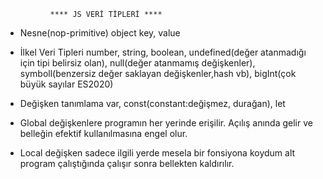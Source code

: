               **** JS VERİ TİPLERİ ****
- Nesne(nop-primitive) object  key, value

- İlkel Veri Tipleri number, string, boolean, undefined(değer atanmadığı için tipi belirsiz olan), null(değer atanmamış değişkenler), symboll(benzersiz değer saklayan değişkenler,hash vb), bigInt(çok büyük sayılar ES2020)

- Değişken tanımlama var, const(constant:değişmez, durağan), let

- Global değişkenlere programın her yerinde erişilir. Açılış anında gelir ve belleğin efektif kullanılmasına engel olur.

- Local değişken sadece ilgili yerde mesela bir fonsiyona koydum alt program çalıştığında çalışır sonra bellekten kaldırılır.